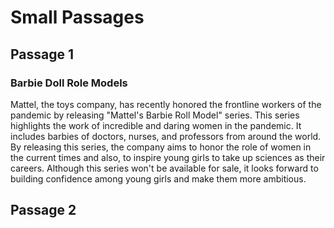 # Small Passages

## Passage 1

### Barbie Doll Role Models

Mattel, the toys company, has recently honored the frontline workers of the pandemic by releasing "Mattel's Barbie Roll Model" series. This series highlights the work of incredible and daring women in the pandemic. It includes barbies of doctors, nurses, and professors from around the world. By releasing this series, the company aims to honor the role of women in the current times and also, to inspire young girls to take up sciences as their careers. Although this series won't be available for sale, it looks forward to building confidence among young girls and make them more ambitious.


## Passage 2

```

```


